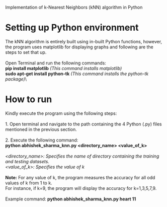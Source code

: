Implementation of k-Nearest Neighbors (kNN) algorithm in Python

**Setting up Python environment**
==================================
The kNN algorithm is entirely built using in-built Python functions, however, the program uses matplotlib for displaying graphs and following are the steps to set that up.\
\
Open Terminal and run the following commands:\
**pip install matplotlib** *(This command installs matplotlib)*\
**sudo apt-get install python-tk** *(This command installs the python-tk package)*\


**How to run**
===============
Kindly execute the program using the following steps:\
\
1\. Open terminal and navigate to the path containing the 4 Python (.py)
files mentioned in the previous section. \
\
2\. Execute the following command:\
**python abhishek\_sharma\_knn.py \<directory\_name\> \<value\_of\_k\>**\
\
*\<directory\_name\>: Specifies the name of directory containing the
training and testing datasets.\
\<value\_of\_k\>: Specifies the value of k*\
\
**Note:** For any value of k, the program measures the accuracy for all
odd values of k from 1 to k.\
For instance, if k=9, the program will display the accuracy for
k=1,3,5,7,9.\
\
Example command: **python abhishek\_sharma\_knn.py heart 11**
